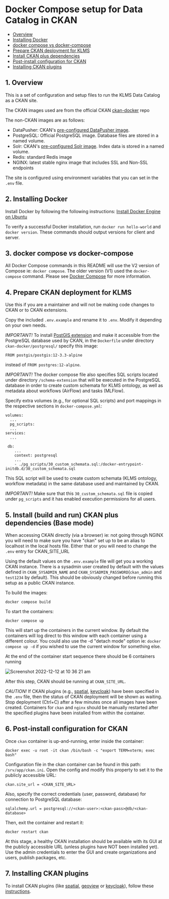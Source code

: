 # Docker Compose setup for Data Catalog in CKAN


* [Overview](#overview)
* [Installing Docker](#installing-docker)
* [docker compose vs docker-compose](#docker-compose-vs-docker-compose)
* [Prepare CKAN deployment for KLMS](#prepare-ckan-deployment-for-klms)
* [Install CKAN plus dependencies](#install-ckan-plus-dependencies)
* [Post-install configuration for CKAN](#post-install-configuration-for-ckan)
* [Installing CKAN plugins](#installing-ckan-plugins)


## 1.  Overview

This is a set of configuration and setup files to run the KLMS Data Catalog as a CKAN site.

The CKAN images used are from the official CKAN [ckan-docker](https://github.com/ckan/ckan-docker-base) repo

The non-CKAN images are as follows:

* DataPusher: CKAN's [pre-configured DataPusher image](https://github.com/ckan/ckan-base/tree/main/datapusher).
* PostgreSQL: Official PostgreSQL image. Database files are stored in a named volume.
* Solr: CKAN's [pre-configured Solr image](https://github.com/ckan/ckan-solr). Index data is stored in a named volume.
* Redis: standard Redis image
* NGINX: latest stable nginx image that includes SSL and Non-SSL endpoints

The site is configured using environment variables that you can set in the `.env` file.

## 2.  Installing Docker

Install Docker by following the following instructions: [Install Docker Engine on Ubuntu](https://docs.docker.com/engine/install/ubuntu/)

To verify a successful Docker installation, run `docker run hello-world` and `docker version`. These commands should output 
versions for client and server.

## 3.  docker compose *vs* docker-compose

All Docker Compose commands in this README will use the V2 version of Compose ie: `docker compose`. The older version (V1) 
used the `docker-compose` command. Please see [Docker Compose](https://docs.docker.com/compose/compose-v2/) for
more information.

## 4.  Prepare CKAN deployment for KLMS

Use this if you are a maintainer and will not be making code changes to CKAN or to CKAN extensions.

Copy the included `.env.example` and rename it to `.env`. Modify it depending on your own needs.

*IMPORTANT!* To install [PostGIS extension](https://postgis.net/) and make it accessible from the PostgreSQL database used by CKAN, in the `Dockerfile` under directory `ckan-docker/postgresql/` specify this image:

`FROM postgis/postgis:12-3.3-alpine`

instead of `FROM postgres:12-alpine`.

*IMPORTANT!* The docker compose file also specifies SQL scripts located under directory `/schema-extension` that will be executed in the PostgreSQL database in order to create custom schemata for KLMS ontology, as well as metadata about workflows (AirFlow) and tasks (MLFlow).

Specify extra volumes (e.g., for optional SQL scripts) and port mappings in the respective sections in `docker-compose.yml`:

	volumes:
	  ...
	  pg_scripts:
	  ...
	services:
	  ...
	
	 db:
		...
	  	context: postgresql
	  	...
	  	- ./pg_scripts/30_custom_schemata.sql:/docker-entrypoint-initdb.d/30_custom_schemata.sql


This SQL script will be used to create custom schemata (KLMS ontology, workflow metadata) in the same database used and maintained by CKAN.

*IMPORTANT!* Make sure that this `30_custom_schemata.sql` file is copied under `pg_scripts` and it has enabled execution permissions for all users. 


## 5.  Install (build and run) CKAN plus dependencies (Base mode)

When accessing CKAN directly (via a browser) ie: not going through NGINX you will need to make sure you have "ckan" set up
to be an alias to localhost in the local hosts file. Either that or you will need to change the `.env` entry for CKAN_SITE_URL

Using the default values on the `.env.example` file will get you a working CKAN instance. There is a sysadmin user created by default with the values defined in `CKAN_SYSADMIN_NAME` and `CKAN_SYSADMIN_PASSWORD`(`ckan_admin` and `test1234` by default). This should be obviously changed before running this setup as a public CKAN instance.

To build the images:

	docker compose build

To start the containers:

	docker compose up

This will start up the containers in the current window. By default the containers will log direct to this window with each container
using a different colour. You could also use the -d "detach mode" option ie: `docker compose up -d` if you wished to use the current 
window for something else.

At the end of the container start sequence there should be 6 containers running

![Screenshot 2022-12-12 at 10 36 21 am](https://user-images.githubusercontent.com/54408245/207012236-f9571baa-4d99-4ffe-bd93-30b11c4829e0.png)

After this step, CKAN should be running at `CKAN_SITE_URL`.

*CAUTION!* If CKAN plugins (e.g., [spatial](https://github.com/ckan/ckanext-spatial), [keycloak](https://github.com/keitaroinc/ckanext-keycloak)) have been specified in the `.env` file, then the status of CKAN deployment will be shown as waiting. Stop deployment (Ctrl+C) after a few minutes once all images have been created. Containers for `ckan` and `nginx` should be manually restarted after the specified plugins have been installed from within the container.

## 6.  Post-install configuration for CKAN

Once `ckan` container is up-and-running, enter inside the container:

	docker exec -u root -it ckan /bin/bash -c "export TERM=xterm; exec bash"

Configuration file in the ckan container can be found in this path: `/srv/app/ckan.ini`. Open the config and modify this property to set it to the publicly accessible URL:

	ckan.site_url = <CKAN_SITE_URL>

Also, specify the correct credentials (user, password, database) for connection to PostgreSQL database:

	sqlalchemy.url = postgresql://<ckan-user>:<ckan-pass>@db/<ckan-database>

Then, exit the container and restart it:

	docker restart ckan

At this stage, a healthy CKAN installation should be available with its GUI at the publicly accessible URL (unless plugins have NOT been installed yet). Use the admin credentials to enter the GUI and create organizations and users, publish packages, etc.

## 7.  Installing CKAN plugins

To install CKAN plugins (like [spatial](https://github.com/ckan/ckanext-spatial), [geoview](https://github.com/ckan/ckanext-geoview) or [keycloak](https://github.com/keitaroinc/ckanext-keycloak)), follow these [instructions](https://docs.ckan.org/en/2.9/maintaining/installing/install-from-docker-compose.html#add-extensions).